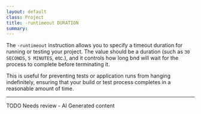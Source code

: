```yaml
---
layout: default
class: Project
title: -runtimeout DURATION
summary:  
---
```


The `-runtimeout` instruction allows you to specify a timeout duration for running or testing your project. The value should be a duration (such as `30 SECONDS`, `5 MINUTES`, etc.), and it controls how long bnd will wait for the process to complete before terminating it.

This is useful for preventing tests or application runs from hanging indefinitely, ensuring that your build or test process completes in a reasonable amount of time.


<hr />
TODO Needs review - AI Generated content